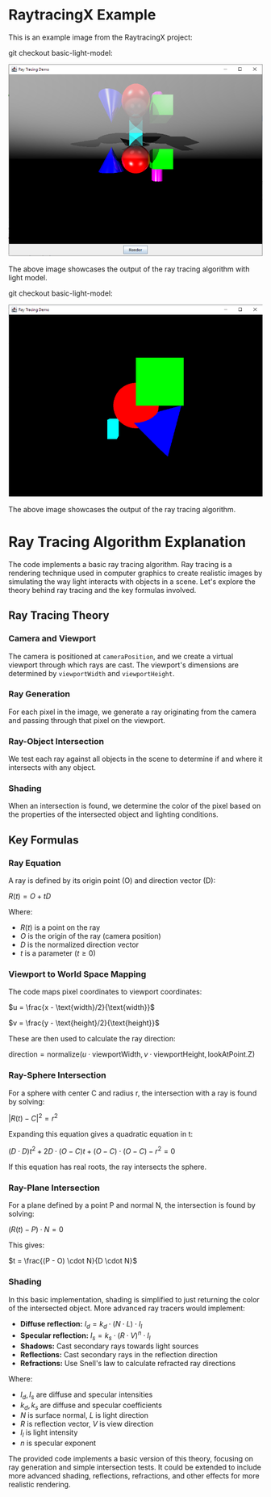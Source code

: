 # RaytracingX Example

This is an example image from the RaytracingX project:

git checkout basic-light-model:

![RaytracingX](https://github.com/adiel2012/RaytracingX/blob/main/simplelight.PNG?raw=true)

The above image showcases the output of the ray tracing algorithm with light model.



git checkout basic-light-model:

![RaytracingX](https://github.com/adiel2012/RaytracingX/blob/main/simpleobjects.PNG?raw=true)

The above image showcases the output of the ray tracing algorithm.


# Ray Tracing Algorithm Explanation

The code implements a basic ray tracing algorithm. Ray tracing is a rendering technique used in computer graphics to create realistic images by simulating the way light interacts with objects in a scene. Let's explore the theory behind ray tracing and the key formulas involved.

## Ray Tracing Theory

### Camera and Viewport
The camera is positioned at `cameraPosition`, and we create a virtual viewport through which rays are cast. The viewport's dimensions are determined by `viewportWidth` and `viewportHeight`.

### Ray Generation
For each pixel in the image, we generate a ray originating from the camera and passing through that pixel on the viewport.

### Ray-Object Intersection
We test each ray against all objects in the scene to determine if and where it intersects with any object.

### Shading
When an intersection is found, we determine the color of the pixel based on the properties of the intersected object and lighting conditions.

## Key Formulas

### Ray Equation
A ray is defined by its origin point (O) and direction vector (D):

$R(t) = O + tD$

Where:
- $R(t)$ is a point on the ray
- $O$ is the origin of the ray (camera position)
- $D$ is the normalized direction vector
- $t$ is a parameter ($t \geq 0$)

### Viewport to World Space Mapping
The code maps pixel coordinates to viewport coordinates:

$u = \frac{x - \text{width}/2}{\text{width}}$

$v = \frac{y - \text{height}/2}{\text{height}}$

These are then used to calculate the ray direction:

$\text{direction} = \text{normalize}(u \cdot \text{viewportWidth}, v \cdot \text{viewportHeight}, \text{lookAtPoint.Z})$

### Ray-Sphere Intersection
For a sphere with center C and radius r, the intersection with a ray is found by solving:

$|R(t) - C|^2 = r^2$

Expanding this equation gives a quadratic equation in t:

$(D \cdot D)t^2 + 2D \cdot (O - C)t + (O - C) \cdot (O - C) - r^2 = 0$

If this equation has real roots, the ray intersects the sphere.

### Ray-Plane Intersection
For a plane defined by a point P and normal N, the intersection is found by solving:

$(R(t) - P) \cdot N = 0$

This gives:

$t = \frac{(P - O) \cdot N}{D \cdot N}$

### Shading
In this basic implementation, shading is simplified to just returning the color of the intersected object. More advanced ray tracers would implement:

- **Diffuse reflection:** $I_d = k_d \cdot (N \cdot L) \cdot I_l$
- **Specular reflection:** $I_s = k_s \cdot (R \cdot V)^n \cdot I_l$
- **Shadows:** Cast secondary rays towards light sources
- **Reflections:** Cast secondary rays in the reflection direction
- **Refractions:** Use Snell's law to calculate refracted ray directions

Where:
- $I_d, I_s$ are diffuse and specular intensities
- $k_d, k_s$ are diffuse and specular coefficients
- $N$ is surface normal, $L$ is light direction
- $R$ is reflection vector, $V$ is view direction
- $I_l$ is light intensity
- $n$ is specular exponent

The provided code implements a basic version of this theory, focusing on ray generation and simple intersection tests. It could be extended to include more advanced shading, reflections, refractions, and other effects for more realistic rendering.
